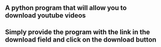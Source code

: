 ## A python program that will allow you to download youtube videos 
## Simply provide the program with the link in the download field and click on the download button

